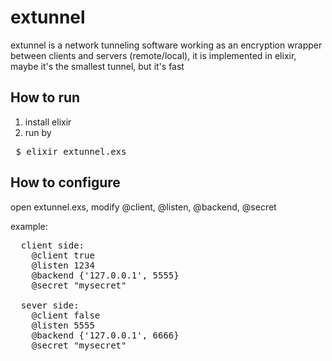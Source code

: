 # extunnel
extunnel is a network tunneling software working as an encryption wrapper between clients and servers (remote/local), it is implemented in elixir,  maybe it's the smallest tunnel, but it's fast

## How to run
1. install elixir
2. run by

<pre> $ elixir extunnel.exs </pre>
 
## How to configure
open extunnel.exs, modify @client, @listen, @backend, @secret

example:

<pre>
  client side:
    @client true
    @listen 1234
    @backend {'127.0.0.1', 5555}
    @secret "mysecret"
    
  sever side:
    @client false
    @listen 5555
    @backend {'127.0.0.1', 6666}
    @secret "mysecret"
</pre>
